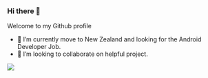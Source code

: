 ### Hi there 👋

Welcome to my Github profile

- 🔭 I’m currently move to New Zealand and looking for the Android Developer Job.
- 👯 I’m looking to collaborate on helpful project.


![](https://komarev.com/ghpvc/?username=khanhluong&style=flat-square)
